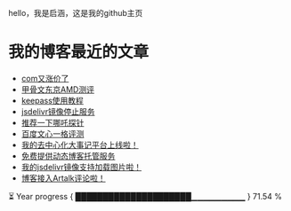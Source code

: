 hello，我是启涵，这是我的github主页
# 我的博客最近的文章
<!-- BLOG-POST-LIST:START -->
- [com又涨价了](https://www.codeqihan.com/post/com-zhangjia-2024/)
- [甲骨文东京AMD测评](https://www.codeqihan.com/post/oracle-jp-rongheguai/)
- [keepass使用教程](https://www.codeqihan.com/post/keepass/)
- [jsdelivr镜像停止服务](https://www.codeqihan.com/post/jsdelivr-jing-xiang-tin-zhi-fu-wu/)
- [推荐一下哪吒探针](https://www.codeqihan.com/post/tui-jian-yi-xia-ne-zha-tan-zhen/)
- [百度文心一格评测](https://www.codeqihan.com/post/wenxinyige/)
- [我的去中心化大事记平台上线啦！](https://www.codeqihan.com/post/quzhongxinhuadashiji/)
- [免费提供动态博客托管服务](https://www.codeqihan.com/post/mianfeidongtaiboketuoguan/)
- [我的jsdelivr镜像支持加载图片啦！](https://www.codeqihan.com/post/58/)
- [博客接入Artalk评论啦！](https://www.codeqihan.com/post/57/)
<!-- BLOG-POST-LIST:END -->
<!--START_SECTION:progressBar-->
⏳ Year progress { █████████████████████▁▁▁▁▁▁▁▁▁ } 71.54 %

<!--END_SECTION:progressBar-->
